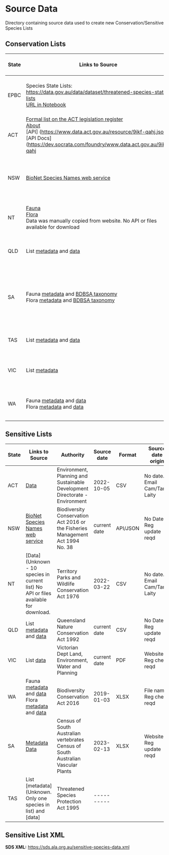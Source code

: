 # Source Data

Directory containing source data used to create new Conservation/Sensitive Species Lists

## Conservation Lists

| **State** | **Links to Source**                                                                                                                                                                                                                                                                                                                                                                                                                                                                                                                                                          | **Authority**                                                                          | **Source date** |  **Format** | **Source date origin**    |
|-----------|------------------------------------------------------------------------------------------------------------------------------------------------------------------------------------------------------------------------------------------------------------------------------------------------------------------------------------------------------------------------------------------------------------------------------------------------------------------------------------------------------------------------------------------------------------------------------|----------------------------------------------------------------------------------------|-----------------|-------------|---------------------------|
| EPBC      | Species State Lists: https://data.gov.au/data/dataset/threatened-species-state-lists <br>[URL in Notebook](https://data.gov.au/data/dataset/ae652011-f39e-4c6c-91b8-1dc2d2dfee8f/resource/78401dce-1f40-49d3-92c4-3713d6e34974/download/20221005spcs.csv)                                                                                                                                                                                                                                                                                                                                                                                                                                                                                    | Environment Protection and Biodiversity Conservation Act 1999                          | 2022-05-10      | CSV         | No Date. Reg update reqd  |
| ACT       | [Formal list on the ACT legislation register](https://www.legislation.act.gov.au/ni/2020-300/) <br/> [About](https://www.environment.act.gov.au/nature-conservation/conservation-and-ecological-communities/threatened-species-and-ecological-communities) <br> [API] (https://www.data.act.gov.au/resource/9ikf-qahj.json)     <br> [API Docs] (https://dev.socrata.com/foundry/www.data.act.gov.au/9ikf-qahj                                                                                                                                                               | Nature Conservation Act 2014,s91                                                       | 2023-01-05      | HTML        | Website. Reg check reqd   |
| NSW       | [BioNet Species Names web service](https://data.bionet.nsw.gov.au/biosvcapp/odata/SpeciesNames)                                                                                                                                                                                                                                                                                                                                                                                                                                                                              | Biodiversity Conservation Act 2016 or the Fisheries Management Act 1994 No. 38         | current date    | API/JSON    | No Date. Reg update reqd  |
| NT        | [Fauna](https://nt.gov.au/environment/animals/threatened-animals) <br> [Flora](https://nt.gov.au/environment/native-plants/threatened-plants)<br> Data was manually copied from website. No API or files available for download                                                                                                                                                                                                                                                                                                                                              | Territory Parks and Wildlife Conservation Act 1976                                     | current date    | HTML        |                           |
| QLD       | List [metadata](https://www.data.qld.gov.au/dataset/conservation-status-of-queensland-wildlife) and [data](https://apps.des.qld.gov.au/data-sets/wildlife/wildnet/species.csv)                                                                                                                                                                                                                                                                                                                                                                                               | Queensland Nature Conservation Act 1992                                                | 2023-02-01      | CSV         | No Date. Reg update reqd  |
| SA        | Fauna [metadata](https://www.environment.sa.gov.au/topics/science/information-and-data/census-of-sa-vertebrates) and [BDBSA taxonomy](https://data.environment.sa.gov.au/Content/Publications/fauna-bdbsa-taxonomy.xlsx) <br> Flora [metadata](https://www.environment.sa.gov.au/topics/science/information-and-data/census-of-sa-plants-algae-fungi) and [BDBSA taxonomy](https://data.environment.sa.gov.au/Content/Publications/vascular-plants-bdbsa-taxonomy.xlsx)                                                                                                      | Census of South Australian vertebrates <br> Census of South Australian Vascular Plants | 2023-02-13      | XLSX        | Website. Reg update reqd  |
| TAS       | List [metadata](https://nre.tas.gov.au/conservation/threatened-species-and-communities/lists-of-threatened-species/full-list-of-threatened-species) and [data](https://nre.tas.gov.au/Documents/TasThreatenedSpecies.XLS)                                                                                                                                                                                                                                                                                                                                                    | Threatened Species Protection Act 1995                                                 | 2022-12-21      | XLS         |                           |
| VIC       | List [metadata](https://discover.data.vic.gov.au/dataset/victorian-biodiversity-atlas-vba-taxa-list1)                                                                                                                                                                                                                                                                                                                                                                                                                                                                        | Victorian Dept Land, Environment, Water and Planning                                   | 2023-01-19      | SHP         | Website. Reg check reqd   | 
| WA        | Fauna [metadata](https://www.dpaw.wa.gov.au/plants-and-animals/threatened-species-and-communities/threatened-animals) and [data](https://www.dpaw.wa.gov.au/images/documents/plants-animals/threatened-species/Listings/Threatened%20and%20Priority%20Fauna%20List.xlsx)  <br> Flora [metadata](https://www.dpaw.wa.gov.au/plants-and-animals/threatened-species-and-communities/threatened-plants) and [data](https://www.dpaw.wa.gov.au/images/documents/plants-animals/threatened-species/Listings/Threatened%20and%20Priority%20Flora%20List%205%20December%202018.xlsx) | Biodiversity Conservation Act 2016                                                     | 2022-10-07      | XLSX        | File name. Reg check reqd |

## Sensitive Lists

| **State** | **Links to Source**                                                                                                                                                                                                                                                                                                                                                                                                                                                                                                                                                          | **Authority**                                                                          | **Source date** | **Format** | **Source date origin**         |
|-----------|------------------------------------------------------------------------------------------------------------------------------------------------------------------------------------------------------------------------------------------------------------------------------------------------------------------------------------------------------------------------------------------------------------------------------------------------------------------------------------------------------------------------------------------------------------------------------|----------------------------------------------------------------------------------------|-----------------|------------|--------------------------------|
| ACT       | [Data](https://www.environment.act.gov.au/nature-conservation/conservation-and-ecological-communities/threatened-species-and-ecological-communities#threatened-species-act)                                                                                                                                                                                                                                                                                                                                                                                                  | Environment, Planning and Sustainable Development Directorate - Environment            | 2022-10-05      |  CSV       | No date. Email Cam/Tania Laity |
| NSW       | [BioNet Species Names web service](https://data.bionet.nsw.gov.au/biosvcapp/odata/SpeciesNames)                                                                                                                                                                                                                                                                                                                                                                                                                                                                              | Biodiversity Conservation Act 2016 or the Fisheries Management Act 1994 No. 38         | current date    |  API/JSON  | No Date. Reg update reqd       |
| NT        | [Data] (Unknown - 10 species in current list) No API or files available for download.                                                                                                                                                                                                                                                                                                                                                                                                                                                                                        | Territory Parks and Wildlife Conservation Act 1976                                     | 2022-03-22      |  CSV       | No date. Email Cam/Tania Laity |
| QLD       | List [metadata](https://www.data.qld.gov.au/dataset/queensland-confidential-species) and [data](https://apps.des.qld.gov.au/data-sets/wildlife/wildnet/qld-confidential-species.csv)                                                                                                                                                                                                                                                                                                                                                                                         | Queensland Nature Conservation Act 1992                                                | current date    |  CSV       | No Date. Reg update reqd       |
| VIC       | List [data](https://www.environment.vic.gov.au/__data/assets/pdf_file/0024/48831/VBA-Restricted-Taxa.pdf)                                                                                                                                                                                                                                                                                                                                                                                                                                                                    | Victorian Dept Land, Environment, Water and Planning                                   | current date    |  PDF       | Website. Reg check reqd        |
| WA        | Fauna [metadata](https://www.dpaw.wa.gov.au/plants-and-animals/threatened-species-and-communities/threatened-animals) and [data](https://www.dpaw.wa.gov.au/images/documents/plants-animals/threatened-species/Listings/Threatened%20and%20Priority%20Fauna%20List.xlsx)  <br> Flora [metadata](https://www.dpaw.wa.gov.au/plants-and-animals/threatened-species-and-communities/threatened-plants) and [data](https://www.dpaw.wa.gov.au/images/documents/plants-animals/threatened-species/Listings/Threatened%20and%20Priority%20Flora%20List%205%20December%202018.xlsx) | Biodiversity Conservation Act 2016                                                     | 2019-01-03      |  XLSX      | File name. Reg check reqd      |
| SA        | [Metadata](https://www.environment.sa.gov.au/topics/science/information-and-data/biological-databases-of-south-australia/information-sharing) [Data](https://data.environment.sa.gov.au/Content/Publications/DEW_SAEnvironmentallySensitiveDataREGISTER.xls)                                                                                                                                                                                                                                                                                                                 | Census of South Australian vertebrates <br> Census of South Australian Vascular Plants | 2023-02-13      |  XLSX      | Website. Reg update reqd       |
| TAS       | List [metadata](Unknown. Only one species in list) and [data]                                                                                                                                                                                                                                                                                                                                                                                                                                                                                                                | Threatened Species Protection Act 1995                                                 | ----------      |            |                                |

## Sensitive List XML
**SDS XML:** https://sds.ala.org.au/sensitive-species-data.xml


